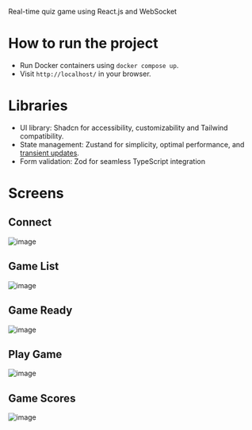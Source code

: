Real-time quiz game using React.js and WebSocket

# How to run the project
* Run Docker containers using `docker compose up`.
* Visit `http://localhost/` in your browser.

# Libraries
* UI library: Shadcn for accessibility, customizability and Tailwind compatibility.
* State management: Zustand for simplicity, optimal performance, and [transient updates](https://github.com/pmndrs/zustand?tab=readme-ov-file#transient-updates-for-often-occurring-state-changes).
* Form validation: Zod for seamless TypeScript integration

# Screens

## Connect
![image](https://github.com/user-attachments/assets/4d3015de-030c-4564-a3cf-7ee595a7da19)

## Game List
![image](https://github.com/user-attachments/assets/fef5643e-78fd-477f-9a54-2fcbafa27543)

## Game Ready
![image](https://github.com/user-attachments/assets/63835480-4a3b-4d32-a87b-5b218462e2ae)

## Play Game
![image](https://github.com/user-attachments/assets/ef2a8a1c-2752-4108-89ae-c8f1d38963b2)

## Game Scores
![image](https://github.com/user-attachments/assets/6576bb5a-a78d-42bd-bd10-328d1ce30207)
